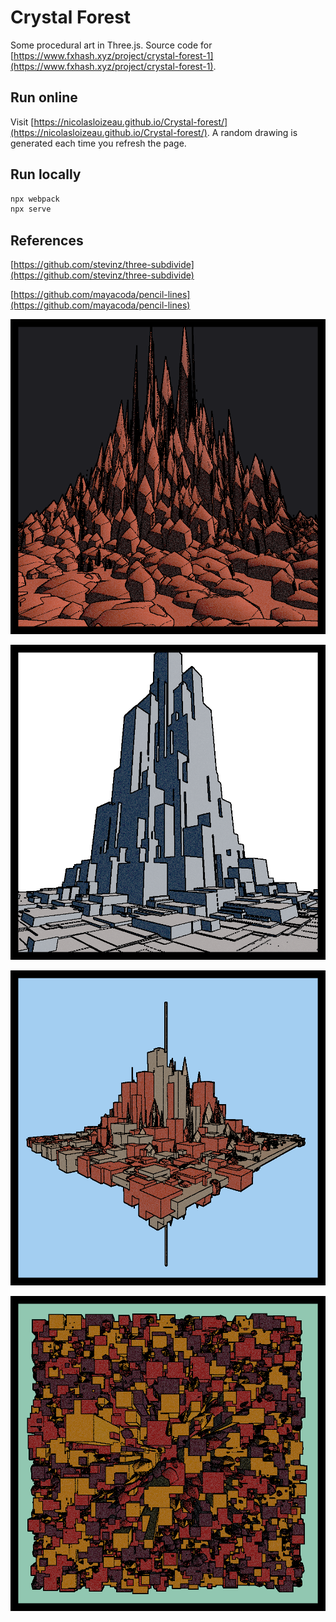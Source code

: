 # Crystal Forest
Some procedural art in Three.js.
Source code for [https://www.fxhash.xyz/project/crystal-forest-1](https://www.fxhash.xyz/project/crystal-forest-1).

## Run online
Visit [https://nicolasloizeau.github.io/Crystal-forest/](https://nicolasloizeau.github.io/Crystal-forest/). A random drawing is generated each time you refresh the page.

## Run locally
```bash
npx webpack
npx serve
```

## References
[https://github.com/stevinz/three-subdivide](https://github.com/stevinz/three-subdivide)

[https://github.com/mayacoda/pencil-lines](https://github.com/mayacoda/pencil-lines)


![](./images/1.png)

![](./images/2.png)

![](./images/3.png)

![](./images/4.png)
